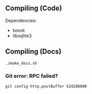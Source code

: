 ## Compiling (Code)

Dependencies:

* boost
* libsqlite3

## Compiling (Docs)

```
./make_docs.sh
```

### Git error: RPC failed?

```
git config http.postBuffer 524288000
```
